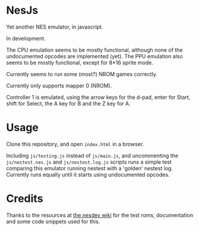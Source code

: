 # NesJs

Yet another NES emulator, in javascript.

In development.

The CPU emulation seems to be mostly functional, although none of the undocumented opcodes are implemented (yet). The PPU emulation also seems to be mostly functional, except for 8*16 sprite mode.

Currently seems to run some (most?) NROM games correctly.

Currently only supports mapper 0 (NROM).

Controller 1 is emulated, using the arrow keys for the d-pad, enter for Start, shift for Select, the A key for B and the Z key for A.

# Usage

Clone this repository, and open `index.html` in a browser.

Including `js/testing.js` instead of `js/main.js`, and uncommenting the `js/nestest.nes.js` and `js/nestest.log.js` scripts runs a simple test comparing this emulator running nestest with a 'golden' nestest log. Currently runs equally until it starts using undocumented opcodes.

# Credits

Thanks to the resources at [the nesdev wiki](http://wiki.nesdev.com/w/index.php/Nesdev_Wiki) for the test roms, documentation and some code snippets used for this.
